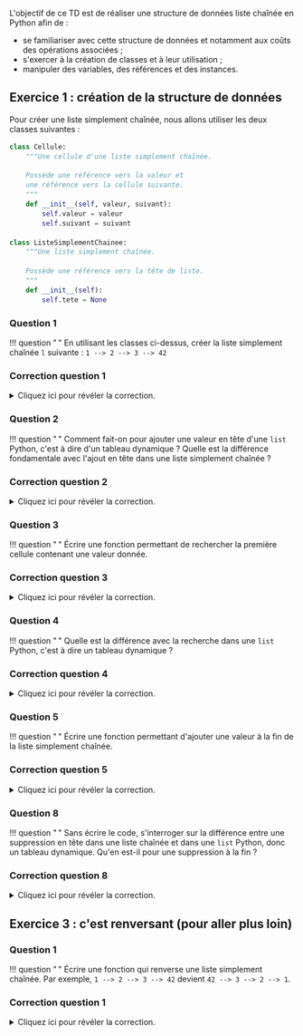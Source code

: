 L'objectif de ce TD est de réaliser une structure de données liste chaînée en Python afin de :

- se familiariser avec cette structure de données et notamment aux coûts des opérations associées ;
- s'exercer à la création de classes et à leur utilisation ;
- manipuler des variables, des références et des instances.

## Exercice 1 : création de la structure de données

Pour créer une liste simplement chaînée, nous allons utiliser les deux classes suivantes :

```python
class Cellule:
    """Une cellule d'une liste simplement chaînée.

    Possède une référence vers la valeur et
    une référence vers la cellule suivante.
    """
    def __init__(self, valeur, suivant):
        self.valeur = valeur
        self.suivant = suivant

class ListeSimplementChainee:
    """Une liste simplement chaînée.

    Possède une référence vers la tête de liste.
    """
    def __init__(self):
        self.tete = None
```

### Question 1
!!! question " "
    En utilisant les classes ci-dessus, créer la liste simplement chaînée `l` suivante : `1 --> 2 --> 3 --> 42`

###  Correction question 1
<details markdown="1">
<summary>Cliquez ici pour révéler la correction.</summary>
```python
def cree_liste():
    """Création d'une liste simplement chaînée."""

    # Création et chaînage des cellules
    cell42 = Cellule(42, None)
    cell3 = Cellule(3, cell42)
    cell2 = Cellule(2, cell3)
    cell1 = Cellule(1, cell2)

    # En une ligne ça donnerait ça
    # cell1 = Cellule(1, Cellule(2, Cellule(3, Cellule(42, None))))

    # Création de la liste simplement chaînée
    l = ListeSimplementChainee()
    l.tete = cell1
```
</details>

### Question 2
!!! question " "
    Dessiner la zone mémoire correspondant à `l`

###  Correction question 2
<details markdown="1">
<summary>Cliquez ici pour révéler la correction.</summary>
![mémoire](liste_chainee.svg)
</details>

### Question 3
!!! question " "
    Comment accéder à la valeur 3 à partir de `l` ?

###  Correction question 3
<details markdown="1">
<summary>Cliquez ici pour révéler la correction.</summary>
`l.tete.suivant.suivant.valeur`

Correction vidéo pour l'ensemble de l'exercice :

<iframe src="https://videos.univ-grenoble-alpes.fr/video/12991-ensimag-bpi-td10-correction-exercice-1/?is_iframe=true" width="640" height="360" style="padding: 0; margin: 0; border:0" allowfullscreen ></iframe>
</details>


## Exercice 2 : opérations de base

Nous allons maintenant créer des fonctions manipulant une `ListeSimplementChainee` et réalisant des opérations de base du type de donnée abstrait (ADT) *séquence de taille variable* tel que [nous l'avons défini en cours](../../../2-iterations/adt_sdd.pdf).


### Question 1
!!! question " "
    Écrire une fonction permettant d'ajouter une valeur en tête de la liste simplement chaînée.

###  Correction question 1
<details markdown="1">
<summary>Cliquez ici pour révéler la correction.</summary>
```python
def ajoute_en_tete(liste_chainee, valeur):
    """Ajoute une cellule en tête de liste."""
    liste_chainee.tete = Cellule(valeur, liste_chainee.tete)
```
</details>

### Question 2
!!! question " "
    Comment fait-on pour ajouter une valeur en tête d'une `list` Python, c'est à dire d'un tableau dynamique ?
    Quelle est la différence fondamentale avec l'ajout en tête dans une liste simplement chaînée ?

###  Correction question 2
<details markdown="1">
<summary>Cliquez ici pour révéler la correction.</summary>
L'ajout en tête dans un tableau dynamique nécessite de déplacer tous les éléments d'un cran vers la droite comme [nous l'avons vu en cours](../../../2-iterations/2-iterations.pdf).
Le coût de cette opération est donc **dépendant du nombre d'éléments** dans le tableau dynamique.

Pour une liste simplement chaînée, l'ajout en tête consiste simplement à créer une nouvelle cellule dont le suivant est la tête puis à définir cette nouvelle cellule comme la tête.
Le coût est donc **indépendant du nombres d'éléments** dans la liste simplement chaînée.
</details>

### Question 3
!!! question " "
    Écrire une fonction permettant de rechercher la première cellule contenant une valeur donnée.

###  Correction question 3
<details markdown="1">
<summary>Cliquez ici pour révéler la correction.</summary>
```python
def recherche(liste_chainee, valeur):
    """Renvoie la première cellule ayant la valeur donnée ou None."""
    cell = liste_chainee.tete
    while cell is not None:
        if cell.valeur == valeur:
            return cell
        cell = cell.suivant
    return None
```
</details>

### Question 4
!!! question " "
    Quelle est la différence avec la recherche dans une `list` Python, c'est à dire un tableau dynamique ?

###  Correction question 4
<details markdown="1">
<summary>Cliquez ici pour révéler la correction.</summary>
Il n'y a pas de différence fondamentale, car pour les deux structures de données il faut parcourir les éléments jusqu'à trouver (ou non) la valeur recherchée.
</details>

### Question 5
!!! question " "
    Écrire une fonction permettant d'ajouter une valeur à la fin de la liste simplement chaînée.

###  Correction question 5
<details markdown="1">
<summary>Cliquez ici pour révéler la correction.</summary>
```python
def ajoute_en_fin(liste_chainee, valeur):
    """Ajoute une cellule en fin de liste."""

    # Création de la nouvelle cellule
    nouveau_dernier = Cellule(valeur, None)

    # Si la liste était vide, la nouvelle cellule devient la tête
    if liste_chainee.tete is None:
        liste_chainee.tete = nouveau_dernier

    # Sinon la liste n'était pas vide, il nous faut la dernière cellule
    # pour se raccrocher dessus.
    else:

        # On cherche la dernière cellule
        dernier = liste_chainee.tete
        while dernier.suivant is not None:
            dernier = dernier.suivant

        # On se raccroche à la dernière cellule
        dernier.suivant = nouveau_dernier
```
</details>

### Question 6
!!! question " "
    Comment fait-on pour ajouter une valeur à la fin d'une `list` Python, c'est à dire d'un tableau dynamique ?
    Quelle est la différence fondamentale avec l'ajout à la fin dans une liste simplement chaînée ?
    Comment pourrait-on faire pour améliorer notre liste simplement chaînée ?

###  Correction question 6
<details markdown="1">
<summary>Cliquez ici pour révéler la correction.</summary>
L'ajout à la fin dans un tableau dynamique consiste simplement à rajouter l'élément dans la première case libre comme [nous l'avons vu en cours](../../../2-iterations/2-iterations.pdf).
Dans certain cas, on l'imagine bien, il faudra agrandir le tableau.
Néanmoins le coût amorti dont nous parlerons au second semestre dans le cours d'algorithme et structure de données, c'est à dire le coût moyen sur plusieurs opérations d'ajout, **ne dépend pas du nombre d'éléments** dans le tableau dynamique.

Pour notre liste simplement chaînée dans laquelle nous avons seulement une référence vers la tête, l'ajout en fin nécessite de parcourir toute la liste pour trouver la dernière cellule sur laquelle la nouvelle cellule sera "raccrochée".
Le coût est donc **dépendant du nombres d'éléments** dans la liste simplement chaînée.

Si nous avions dans notre classe liste simplement chaînée une référence vers le dernier élément en plus de la référence vers la tête (comme nous le ferons en TP), alors l'insertion en fin serait **indépendante du nombres d'éléments**.
</details>

### Question 7
!!! question " "
    Écrire une fonction permettant de supprimer la première cellule contenant une valeur donnée.

###  Correction question 7
<details markdown="1">
<summary>Cliquez ici pour révéler la correction.</summary>
```python
def supprime(liste_chainee, valeur):
    """Supprime la première cellule ayant la valeur donnée ou ne fait rien."""

    # On cherche la cellule à supprimer
    prec = None
    cell = liste_chainee.tete
    while cell is not None and cell.valeur != valeur:
        prec = cell
        cell = cell.suivant

    # Si on a trouvé, on supprime
    if cell is not None:

        # Suppression de la tête
        if prec is None:
            liste_chainee.tete = cell.suivant

        # Sinon
        else:
            prec.suivant = cell.suivant
```
</details>

### Question 8
!!! question " "
    Sans écrire le code, s'interroger sur la différence entre une suppression en tête dans une liste chaînée et dans une `list` Python, donc un tableau dynamique.
    Qu'en est-il pour une suppression à la fin ?

###  Correction question 8
<details markdown="1">
<summary>Cliquez ici pour révéler la correction.</summary>
Pour la suppression en tête, celle-ci est gratuite pour une liste simplement chaînée car il suffit de changer la tête.
Par contre elle est coûteuse pour un tableau dynamique car il faut déplacer tous les éléments d'un cran vers la gauche.

Pour la suppression en fin, elle est coûteuse pour une liste simplement chaînée (même si on rajoute une référence vers la fin) car il faut retrouver l'avant dernier élément.
Par contre elle est gratuite pour un tableau dynamique car il suffit de supprimer l'élément dans la dernière case du tableau.

Les choses importantes à retenir de cet exercice sont les suivantes :

- l'insertion en tête d'une liste simplement chaînée est gratuite ;
- l'ajout à la fin d'une liste simplement chaînée coûte un parcours complet (sauf si on rajoute une référence vers la fin, ce qu'on fera en TP) ;
- le coût de la recherche est le même dans une liste simplement chaînée que dans un tableau dynamique, c'est à dire que dans une `list` Python ;
- avec une liste simplement chaînée on peut réaliser toutes les opérations fournies par la `list` Python, donc un tableau dynamique, mais les coûts sont différents ;
- la suppression en tête est gratuite pour une liste simplement chaînée et coûteuse pour un tableau dynamique car il faut déplacer tous les élements d'un cran vers la gauche ;
- la suppression en fin est coûteuse pour une liste simplement chaînée (même si on rajoute une référence vers la fin) et gratuite pour un tableau dynamique.

Correction vidéo pour l'ensemble de l'exercice :

<iframe src="https://videos.univ-grenoble-alpes.fr/video/13007-ensimag-bpi-td10-correction-exercice-2/?is_iframe=true" width="640" height="360" style="padding: 0; margin: 0; border:0" allowfullscreen ></iframe>

</details>


## Exercice 3 : c'est renversant (pour aller plus loin)

### Question 1
!!! question " "
    Écrire une fonction qui renverse une liste simplement chaînée. Par exemple, `1 --> 2 --> 3 --> 42` devient `42 --> 3 --> 2 --> 1`.


###  Correction question 1
<details markdown="1">
<summary>Cliquez ici pour révéler la correction.</summary>
```python
#!/usr/bin/env python3

"""Opérations de base sur les listes simplement chaînées"""

import traceur
from liste_chainee import ListeSimplementChainee, Cellule
from liste_chainee_ops import ajoute_en_tete

@traceur.trace()
def renverse(liste_chainee):
    """Renverse la liste chaînée donnée en argument"""

    # On renverse tout le monde
    prec = None
    cell = liste_chainee.tete
    while cell is not None:
        suivant = cell.suivant
        cell.suivant = prec
        prec = cell
        cell = suivant

    # Ne pas perdre la tête
    liste_chainee.tete = prec

    return liste_chainee # Pour avoir la trace visuelle

def teste_renverse():
    """Teste le renversement"""
    l = ListeSimplementChainee()
    renverse(l) # teste sur une liste vide
    ajoute_en_tete(l, 42)
    renverse(l) # teste sur une liste singleton
    ajoute_en_tete(l, 3)
    ajoute_en_tete(l, 2)
    ajoute_en_tete(l, 1)
    renverse(l) # teste sur une liste générale

if __name__ == "__main__":
    teste_renverse()
```
</details>
